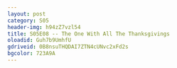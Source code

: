 ```yaml
---
layout: post 
category: S05 
header-img: h94zZ7vzl54 
title: S05E08 -- The One With All The Thanksgivings 
oloadid: Guh7b9UmhfU 
gdriveid: 0B8nsuTHQDAI7ZTN4cUNvc2xFd2s 
bgcolor: 723A9A
--- 
```

<!--more--> 
